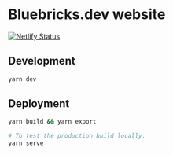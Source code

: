 # Bluebricks.dev website

[![Netlify Status](https://api.netlify.com/api/v1/badges/589b15fe-6ad8-400a-a78d-9c6e6460c34b/deploy-status)](https://app.netlify.com/sites/bluebricks/deploys)

## Development

```bash
yarn dev
```

## Deployment

```bash
yarn build && yarn export

# To test the production build locally:
yarn serve
```
